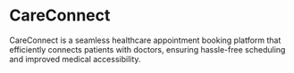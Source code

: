 # CareConnect
  CareConnect is a seamless healthcare appointment booking platform that efficiently connects patients with doctors, ensuring hassle-free scheduling and improved medical accessibility.
